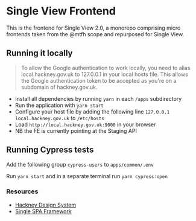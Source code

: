 # Single View Frontend

This is the frontend for Single View 2.0, a monorepo comprising micro
frontends taken from the @mtfh scope and repurposed for Single View.

## Running it locally

> To allow the Google authentication to work locally, you need to alias local.hackney.gov.uk to 127.0.0.1 in your local hosts file. This allows the Google authentication token to be accepted as you're on a subdomain of hackney.gov.uk.

- Install all dependencies by running `yarn` in each `/apps` subdirectory
- Run the application with `yarn start`
- Configure your host file by adding the following line `127.0.0.1 local.hackney.gov.uk` to `/etc/hosts`
- Load `http://local.hackney.gov.uk:9000` in your browser
- NB the FE is currently pointing at the Staging API

## Running Cypress tests

Add the following group `cypress-users` to `apps/common/.env`

Run `yarn start` and in a separate terminal run `yarn cypress:open`

### Resources

- [Hackney Design System](https://design-system.hackney.gov.uk/developing/installing-from-npm/)
- [Single SPA Framework](https://single-spa.js.org/docs/getting-started-overview)
